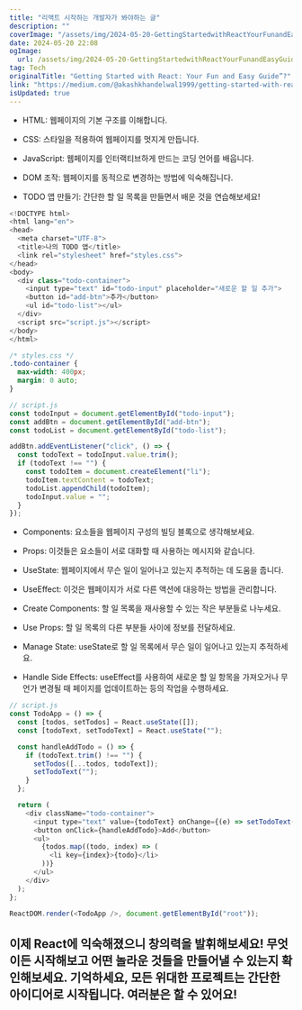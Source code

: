 ```yaml
---
title: "리액트 시작하는 개발자가 봐야하는 글"
description: ""
coverImage: "/assets/img/2024-05-20-GettingStartedwithReactYourFunandEasyGuide_0.png"
date: 2024-05-20 22:08
ogImage:
  url: /assets/img/2024-05-20-GettingStartedwithReactYourFunandEasyGuide_0.png
tag: Tech
originalTitle: "Getting Started with React: Your Fun and Easy Guide”?"
link: "https://medium.com/@akashkhandelwal1999/getting-started-with-react-your-fun-and-easy-guide-c4d9ed374953"
isUpdated: true
---
```


- HTML: 웹페이지의 기본 구조를 이해합니다.
- CSS: 스타일을 적용하여 웹페이지를 멋지게 만듭니다.
- JavaScript: 웹페이지를 인터랙티브하게 만드는 코딩 언어를 배웁니다.
- DOM 조작: 웹페이지를 동적으로 변경하는 방법에 익숙해집니다.

- TODO 앱 만들기: 간단한 할 일 목록을 만들면서 배운 것을 연습해보세요!

```js
<!DOCTYPE html>
<html lang="en">
<head>
  <meta charset="UTF-8">
  <title>나의 TODO 앱</title>
  <link rel="stylesheet" href="styles.css">
</head>
<body>
  <div class="todo-container">
    <input type="text" id="todo-input" placeholder="새로운 할 일 추가">
    <button id="add-btn">추가</button>
    <ul id="todo-list"></ul>
  </div>
  <script src="script.js"></script>
</body>
</html>
```

```css
/* styles.css */
.todo-container {
  max-width: 400px;
  margin: 0 auto;
}
```

<!-- seedividend - 사각형 -->

<ins class="adsbygoogle"
     style="display:block"
     data-ad-client="ca-pub-4877378276818686"
     data-ad-slot="1898504329"
     data-ad-format="auto"
     data-full-width-responsive="true"></ins>

<script>
     (adsbygoogle = window.adsbygoogle || []).push({});
</script>

```js
// script.js
const todoInput = document.getElementById("todo-input");
const addBtn = document.getElementById("add-btn");
const todoList = document.getElementById("todo-list");

addBtn.addEventListener("click", () => {
  const todoText = todoInput.value.trim();
  if (todoText !== "") {
    const todoItem = document.createElement("li");
    todoItem.textContent = todoText;
    todoList.appendChild(todoItem);
    todoInput.value = "";
  }
});
```

- Components: 요소들을 웹페이지 구성의 빌딩 블록으로 생각해보세요.
- Props: 이것들은 요소들이 서로 대화할 때 사용하는 메시지와 같습니다.
- UseState: 웹페이지에서 무슨 일이 일어나고 있는지 추적하는 데 도움을 줍니다.
- UseEffect: 이것은 웹페이지가 서로 다른 액션에 대응하는 방법을 관리합니다.

- Create Components: 할 일 목록을 재사용할 수 있는 작은 부분들로 나누세요.
- Use Props: 할 일 목록의 다른 부분들 사이에 정보를 전달하세요.
- Manage State: useState로 할 일 목록에서 무슨 일이 일어나고 있는지 추적하세요.
- Handle Side Effects: useEffect를 사용하여 새로운 할 일 항목을 가져오거나 무언가 변경될 때 페이지를 업데이트하는 등의 작업을 수행하세요.

```js
// script.js
const TodoApp = () => {
  const [todos, setTodos] = React.useState([]);
  const [todoText, setTodoText] = React.useState("");

  const handleAddTodo = () => {
    if (todoText.trim() !== "") {
      setTodos([...todos, todoText]);
      setTodoText("");
    }
  };

  return (
    <div className="todo-container">
      <input type="text" value={todoText} onChange={(e) => setTodoText(e.target.value)} placeholder="Add a new todo" />
      <button onClick={handleAddTodo}>Add</button>
      <ul>
        {todos.map((todo, index) => (
          <li key={index}>{todo}</li>
        ))}
      </ul>
    </div>
  );
};

ReactDOM.render(<TodoApp />, document.getElementById("root"));
```

<!-- seedividend - 사각형 -->

<ins class="adsbygoogle"
     style="display:block"
     data-ad-client="ca-pub-4877378276818686"
     data-ad-slot="1898504329"
     data-ad-format="auto"
     data-full-width-responsive="true"></ins>

<script>
     (adsbygoogle = window.adsbygoogle || []).push({});
</script>

## 이제 React에 익숙해졌으니 창의력을 발휘해보세요! 무엇이든 시작해보고 어떤 놀라운 것들을 만들어낼 수 있는지 확인해보세요. 기억하세요, 모든 위대한 프로젝트는 간단한 아이디어로 시작됩니다. 여러분은 할 수 있어요!
